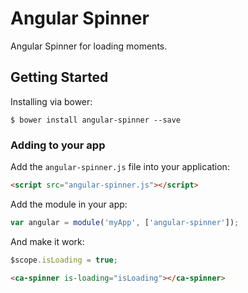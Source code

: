 # Angular Spinner

Angular Spinner for loading moments.

## Getting Started

Installing via bower:

```
$ bower install angular-spinner --save
```

### Adding to your app

Add the `angular-spinner.js` file into your application:

```html
<script src="angular-spinner.js"></script>
```

Add the module in your app:

```js
var angular = module('myApp', ['angular-spinner']);
```

And make it work:

```js
$scope.isLoading = true;
```

```html
<ca-spinner is-loading="isLoading"></ca-spinner>
```

